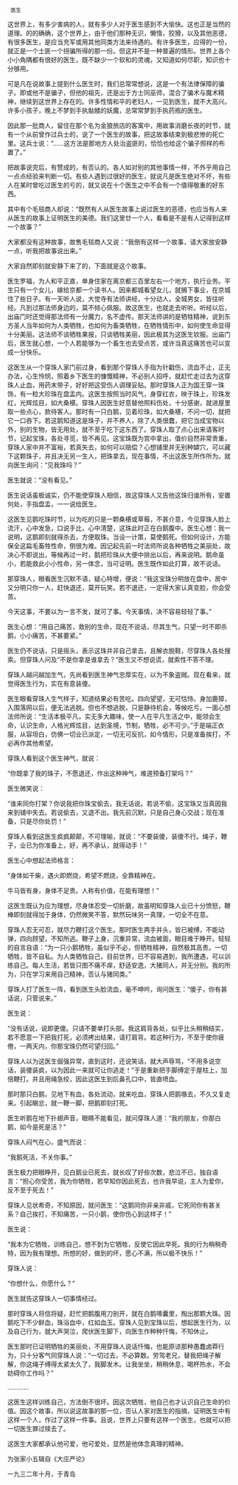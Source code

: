      医生 

   这世界上，有多少害病的人，就有多少人对于医生感到不大愉快。这也正是当然的道理。的的确确，这个世界上，由于他们那种无识，懒惰，狡猾，以及其他恶德，有很多医生，是应当充军或用其他同类方法来待遇的。有许多医生，应得的一份，就正是一个土匪一个拐骗所得的那一份。但这并不是一种普遍的情形。世界上各个小小角隅都有很好的医生，既不缺少一个软和的灵魂，又知道如何尽职，知识也十分够用。

   可是凡在说故事上提到什么医生时，我们总常常想说，这是一个有法律保障的骗子。即或他不是骗子，但他的祖先，还是出于方士同巫师，混合了骗术与魔术精神，继续到这世界上存在的。许多性情和平的老妇人，一见到医生，就不大高兴。许多小孩子，晚上不梦到手执骷髅的妖魔，总常常梦到手执药瓶的医生。

   因此那一批商人，留住在那个名为金狼旅店的客寓中，用故事消磨长夜的时节，就有一个从前曾作过兵士的，说了一个医生的故事，把这故事结束到极悲惨的死亡里。这兵士说：“……这方法是那地方人处治盗匪的，恰恰也给这个骗子照样的布置了。”

   把故事说完后，有赞成的，有否认的。各人如对别的其他事情一样，不外乎用自己一点点经验来判断一切。有些人遇到过很好的医生，就说凡是医生绝对不坏，有些人在某时曾吃过医生的亏的，就又说在十个医生之中不会有一个值得敬重的好东西。

   其中有个毛毯商人却说：“既然有人从医生故事上说过医生的恶德，也应当有人来从医生的故事上证明医生的美德。我们这里廿一个人，看看是不是有人记得到这样一个故事？”

   大家都没有这种故事，故售毛毯商人又说：“我倒有这样一个故事，请大家放安静一点，听我把故事说出来。” 

   大家自然即刻就安静下来了的，下面就是这个故事。 

   医生罗福，为人和平正直，单身住家在离京都三百里左右一个地方，执行业务。平生只有一个女儿，嫁给京都一个读书人。因来都城看望女儿，就搁下事业，在京城住了些日子。有一天听人说，大觉寺有法师讲经，十分动人，全城男女，皆往听经。凡到过那法师身边的，莫不倾心佩服。故这医生，也就走去听听。听经以后，出庙门时还觉得那法师有一分魔力，名不虚传。那天法师讲的是牺牲精神，说到东方圣人当年如何为人类牺牲，也如何为畜类牺牲，在牺牲情形中，如何使生命显得十分美丽。这法师不谈牺牲果报，只谈牺牲美丽，因此极其为这医生钦服。出庙门后，医生就心想，一个人若能够为一个畜生也去受点苦，或许当真这痛苦也可以变成一分快乐。

   这医生从一个穿珠人家门前过身，看到那个穿珠人手指为针戳伤，流血不止，正无办法，心生怜悯，照着乡下医生的慷慨精神，不必别人招呼，就赶忙走过去为这穿珠人止血，用药末带子，好好把这受伤人调理妥贴。那时穿珠人正为国王穿一珠饰，有一粒大珍珠在盘盂内。这医生按照当时风气，身穿红衣，映于珠上，珍珠发红，光辉炫目，如大桑椹。穿珠人因医生好意替他照料伤处，十分感谢，就进屋里取一些点心，款待客人。那时有一只白鹅，见着珍珠，如大桑椹，不问一切，就把它一口吞下。若这鹅知道这是珠子，并不养人，除了人类很蠢，把它当成宝物以外，别的生物，皆无用处，就不至于吃下这东西了。穿珠人取了点心出来请客时节，记起宝珠，各处寻觅，皆不再见。这宝珠既为宫中拿出，值价自然非常贵重，穿珠人家中并不富裕，若真失去，如何可以赔偿？心想铺里并无别种罅穴，可以藏下这颗珠子，并且决无另一生人，把珠拿去，现在事情，不出这医生所作所为。就向医生询问：“见我珠吗？”

   医生就说：“没有看见。” 

   医生说话虽极诚实，仍不能使穿珠人相信，故这穿珠人又告他这珠归谁所有，安置何处，手指盘盂，一一说给医生。 

   这医生见鹅吃珠时节，以为吃的只是一颗桑椹或草莓，不甚介意，今见穿珠人脸上流汗，心中发急，口说手比，心中清楚，这珠此时正在白鹅腹中。医生心想：我一说明，这鹅即刻就得杀去，方便取珠。当设一计策，莫使鹅死。但如何设计，方能保全这扁毛畜牲性命，倒很为难。因记起先前一时法师所说各种牺牲之美丽处，故决心不即说出，等候再过一时，鹅把珍珠从大便中排出以后，再来说明。鹅命虽小，若能救此小小性命，另一体念，当可证明。医生既作如此打算，故不说话。

   那穿珠人，眼看医生沉默不语，疑心特增，便说：“我这宝珠分明放在盘中，房中又分明只你一人，赶快退还，莫开玩笑。若不退还，一定得大家认真变脸，你会受苦。 

   今天这事，不要以为一言不发，就可了事。今天事情，决不容易轻轻了事。” 

   医生心想：“用自己痛苦，救别的生命，现在不说话，尽其生气，只望一时不即杀鹅，小小痛苦，不甚要紧。” 

   医生仍不说话，只是摇头，表示这珠并非自己拿去，且解衣脱鞋，尽穿珠人各处搜索。但穿珠人问及“不是你拿是谁拿去？”医生又不想说谎，就索性不答不理。 

   穿珠人越问越加生气，先尚看到医生神气忠厚实在，以为不象盗贼。现在看来，就觉得医生行为，实在有意装傻。 

   医生眼看穿珠人生气样子，知道结果必有苦吃。四向望望，无可怙恃。身加鹿獐，入围落网以后，便无法逃脱。但也不想逃脱，只是静待机会，等候吃亏。一面心想法师所说：“生活本极平凡，实无多大趣味，使一人在平凡生活之中，能领会生命，认识生命，人格光辉炫目，达到圣境，节制，牺牲，必不可少。”于是端正衣服，从容坦白，仿佛一切业已派定，一切无可反抗，如今情形，只是准备挨打，不必再作其他希望。

   穿珠人看到这个医生神气，就说： 

   “你既拿了我的珠子，不愿退还，作出这种神气，难道预备打架吗？” 

   医生微笑说： 

   “谁来同你打架？你说我把你珠宝偷去，我无话说。若说不偷，这宝珠又当真因我来到铺中失去。若说偷去，又退不出。我先前沉默，只是自己身心交战；现在准备，只是尽你处罚！”

   穿珠人看到这医生疯疯颠颠，不可理喻，就说：“不要装傻，装傻不行。绳子，鞭子，业已为你准备上，好，再不承认，就得动手！” 

   医生心中想起法师格言： 

   “身体如干柴，遇火即燃烧，希望不燃烧，全靠精神在。 

   牛马皆有身，身体不足贵。人称有价值，在能有理想！” 

   这医生既认为应为理想，尽身体忍受一切折磨，故虽明知穿珠人业已十分愤怒，鞭棒即刻就得加于身体，仍然微笑不答，默然玩味另一真理，一切全不在意。 

   穿珠人忍无可忍，就尽力鞭打这个医生。那时医生两手并头，皆已被缚，不能动弹，四向顾望，不知所逃。鞭子上身，沉重异常，流血被面，眼目难于睁开。轻轻的自言自语：“为一只小鹅牺牲，虽似乎不必，但牺牲精神，自然极其高贵。一切牺牲，皆不自私。为人类牺牲自己，目前世界，已不容易遇到，我所遭遇，可以训练自己。每人生活，若皆只图不痛不痒，舒适安逸，大猪同人，并无分别。我的所为，只在学习来用自己精神，否认与猪同类。”

   穿珠人打了医生一阵，看到医生头脸流血，毫不呻吟，询问医生：“傻子，你有甚话说，只管说来。” 

   医生说： 

   “没有话说，说即更傻。只请不要单打头部。我这肩背各处，似乎比头稍稍结实，若不愿意一下把我打死，必须拷出结果，请打肩背。若这种行为，不至于使你疲倦，一两天内，你那宝珠仍然可望归回。”

   穿珠人以为这医生倔强异常，直到这时，还说笑话，就大声辱骂，“不用多说空话，装傻装疯，以为因此一来就可让你逃走！”于是重新把手脚缚定于屋柱上，加倍鞭打。并且用绳急绞，因此这医生到后鼻孔口中，皆直喷血。

   那时那只白鹅，见地下有血，各处流动，就来吃血，穿珠人把鹅嗾去，不久又复走来。引起瞋忿，就一鞭一脚，把鹅即刻打死。 

   医生听鹅在地下扑翅声音，眼睛不能看见，就问穿珠人道：“我的朋友，你那白鹅，如今是死是活？” 

   穿珠人闷气在心，盛气而说： 

   “我鹅死活，不关你事。” 

   医生极力把眼睁开，见白鹅业已死去，就长叹了好些次数，悲泣不已，独自语言：“担心你受苦，我为你牺牲，若早知你因此死去，也许我早说，主人为爱你，反不至于死去！”

   穿珠人见状希奇，不知原因，就问医生：“这鹅同你非亲非戚，它死同你有甚关系？自己挨打，不知痛苦，一只小鹅，使你伤心到这样子！” 

   医生说： 

   “我本为它牺牲，训练自己，想不到为它牺牲，反使它因此早死。我的行为稍稍奇特，因为我有理想。所想的好，做到的坏，愿心不满，所以极不快乐！” 

   穿珠人说： 

   “你想什么，你愿什么？” 

   医生就告这穿珠人一切事情经过。 

   那时穿珠人将信将疑，赶忙把鹅腹用刀剖开，就在白鹅嗉囊里，掏出那颗大珠。因鹅吃下不少鲜血，珠浴血中，红如血玉。穿珠人见到宝珠以后，想起医生行为，以及自己行为，就大声哭泣，爬伏医生脚下，向医生作种种忏悔，不知休止。

   医生那时已证明牺牲的美丽处，不用穿珠人说话忏悔，也能原谅那种愚蠢卤莽行为，只十分客气同穿珠人说：“一切过去，不必算数。劳驾老兄，替我把绳子解解，你这绳子缚得太紧太久了，我脚发木。让我坐坐，稍稍休息，喝杯热水，不会妨碍你工作吗？”

   ………… 

   这医生这样训练自己，方法倒不很坏。因这次牺牲，他自己也才认识自己生命的价值。因这个故事，所以说这故事的那一位，否认人家对医生的指摘，证明医生中有这样一个人，作过了这样一件事。且说，世界上只要有这样一个医生，也就可以把一切医生罪过赎去了。

   这医生大家都承认他可爱，他可爱处，显然是他体念真理的精神。 

   为张家小五辑自《大庄严论》 

   一九三二年十月，于青岛 

